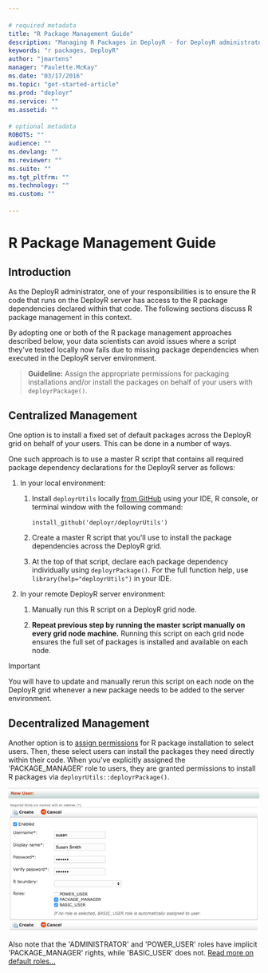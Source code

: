 ```yaml
---

# required metadata
title: "R Package Management Guide"
description: "Managing R Packages in DeployR - for DeployR administrators"
keywords: "r packages, DeployR"
author: "jmartens"
manager: "Paulette.McKay"
ms.date: "03/17/2016"
ms.topic: "get-started-article"
ms.prod: "deployr"
ms.service: ""
ms.assetid: ""

# optional metadata
ROBOTS: ""
audience: ""
ms.devlang: ""
ms.reviewer: ""
ms.suite: ""
ms.tgt_pltfrm: ""
ms.technology: ""
ms.custom: ""

---
```


# R Package Management Guide

## Introduction

As the DeployR administrator, one of your responsibilities is to ensure the R code that runs on the DeployR server has access to the R package dependencies declared within that code. The following sections discuss R package management in this context.

By adopting one or both of the R package management approaches described below, your data scientists can avoid issues where a script they've tested locally now fails due to missing package dependencies when executed in the DeployR server environment.

>**Guideline:** Assign the appropriate permissions for packaging installations and/or install the packages on behalf of your users with `deployrPackage()`.

## Centralized Management

One option is to install a fixed set of default packages across the DeployR grid on behalf of your users. This can be done in a number of ways.

One such approach is to use a master R script that contains all required package dependency declarations for the DeployR server as follows:

1.  In your local environment:

    1.  Install `deployrUtils` locally [from GitHub](https://github.com/deployr/deployrUtils/releases) using your IDE, R console, or terminal window with the following command:

            install_github('deployr/deployrUtils')

    2.  Create a master R script that you'll use to install the package dependencies across the DeployR grid.

    3.  At the top of that script, declare each package dependency individually using `deployrPackage()`. For the full function help, use `library(help="deployrUtils")` in your IDE.

2.  In your remote DeployR server environment:

    1.  Manually run this R script on a DeployR grid node.

    2.  **Repeat previous step by running the master script manually on every grid node machine.** Running this script on each grid node ensures the full set of packages is installed and available on each node.

>[!IMPORTANT]
>You will have to update and manually rerun this script on each node on the DeployR grid whenever a new package needs to be added to the server environment.

## Decentralized Management

Another option is to [assign permissions](https://deployr.revolutionanalytics.com/documents/help/admin-console/#Topics/role-view-edit.htm) for R package installation to select users. Then, these select users can install the packages they need directly within their code. When you've explicitly assigned the 'PACKAGE\_MANAGER' role to users, they are granted permissions to install R packages via `deployrUtils::deployrPackage()`.

![Login](./media/deployr-admin-r-package-management/packagemgr.png)

Also note that the 'ADMINISTRATOR' and 'POWER\_USER' roles have implicit 'PACKAGE\_MANAGER' rights, while 'BASIC\_USER' does not. [Read more on default roles...](https://deployr.revolutionanalytics.com/documents/help/admin-console//#Topics/role-default.htm)



